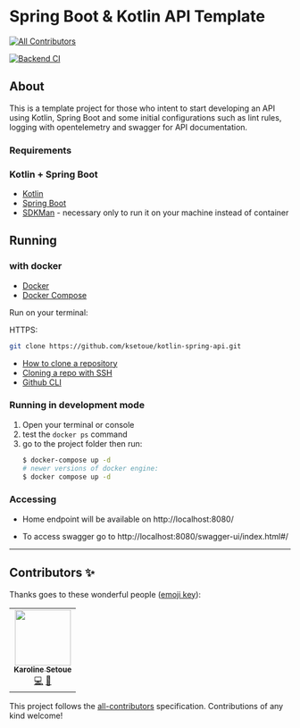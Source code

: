 # Spring Boot & Kotlin API Template

<!-- ALL-CONTRIBUTORS-BADGE:START - Do not remove or modify this section -->

[![All Contributors](https://img.shields.io/badge/all_contributors-1-orange.svg?style=flat-square)](#contributors-)
<!-- ALL-CONTRIBUTORS-BADGE:END -->

[![Backend CI](https://github.com/ksetoue/spring-api-template/actions/workflows/build.yml/badge.svg?branch=main)](https://github.com/ksetoue/kotlin-spring-api/actions/workflows/build.yml)

## About
This is a template project for those who intent to start developing an API using Kotlin, Spring Boot and some initial configurations such as lint rules, logging with opentelemetry and swagger for API documentation.

### Requirements

### Kotlin + Spring Boot
- [Kotlin](https://kotlinlang.org/)
- [Spring Boot](https://spring.io/quickstart)
- [SDKMan](https://sdkman.io/usage) - necessary only to run it on your machine instead of container

## Running

### with docker

- [Docker](https://docs.docker.com/get-docker/)
- [Docker Compose](https://docs.docker.com/compose/install/)

Run on your terminal:

HTTPS:

```sh
git clone https://github.com/ksetoue/kotlin-spring-api.git
````

- [How to clone a repository](https://docs.github.com/en/repositories/creating-and-managing-repositories/cloning-a-repository)
- [Cloning a repo with SSH](https://docs.github.com/en/authentication/connecting-to-github-with-ssh/generating-a-new-ssh-key-and-adding-it-to-the-ssh-agent)
- [Github CLI](https://cli.github.com/manual/)

### Running in development mode
1. Open your terminal or console
2. test the `docker ps` command
3. go to the project folder then run:
   ```sh
   $ docker-compose up -d
   # newer versions of docker engine:
   $ docker compose up -d
    `````

### 

### Accessing
- Home endpoint will be available on http://localhost:8080/

- To access swagger go to http://localhost:8080/swagger-ui/index.html#/

--------------------
## Contributors ✨

Thanks goes to these wonderful people ([emoji key](https://allcontributors.org/docs/en/emoji-key)):

<!-- ALL-CONTRIBUTORS-LIST:START - Do not remove or modify this section -->
<!-- prettier-ignore-start -->
<!-- markdownlint-disable -->
<table>
  <tr>
    <td align="center"><a href="https://ksetoue.github.io/"><img src="https://avatars.githubusercontent.com/u/13456109?v=4?s=100" width="100px;" alt=""/><br /><sub><b>Karoline Setoue</b></sub></a><br /><a href="https://github.com/ksetoue/kotlin-spring-api/commits?author=ksetoue" title="Code">💻</a> <a href="https://github.com/ksetoue/kotlin-spring-api/commits?author=ksetoue" title="Documentation">📖</a></td>
</tr>
</table>

<!-- markdownlint-restore -->
<!-- prettier-ignore-end -->

<!-- ALL-CONTRIBUTORS-LIST:END -->

This project follows the [all-contributors](https://github.com/all-contributors/all-contributors) specification. Contributions of any kind welcome!
